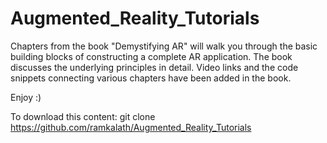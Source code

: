 # Augmented_Reality_Tutorials

Chapters from the book "Demystifying AR" will walk you through the basic building blocks of constructing a complete AR application. The book discusses the underlying principles in detail. Video links and the code snippets connecting various chapters have been added in the book.

Enjoy :)

To download this content:
git clone https://github.com/ramkalath/Augmented_Reality_Tutorials
